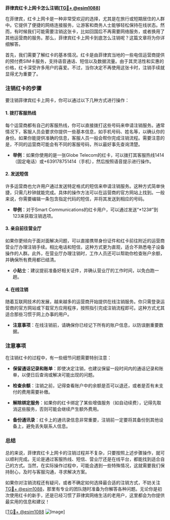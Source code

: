 **菲律宾红卡上网卡怎么注销[[TG💪+ @esim1088](https://t.me/s/esim1088)]**

在菲律宾，红卡上网卡是一种非常受欢迎的选择，尤其是在旅行或短期居住的人群中。它提供了便捷的网络连接服务，让游客和商务人士能够轻松保持在线状态。然而，有时候我们可能需要注销这张卡，比如回国后不再需要网络服务，或者换用了其他运营商的服务。那么，菲律宾红卡上网卡到底怎么注销呢？这篇文章将为你详细解答。

首先，我们需要了解红卡的基本情况。红卡是由菲律宾当地的一些电信运营商提供的预付费SIM卡服务，支持语音通话、短信以及数据流量。由于其灵活性和实惠的价格，红卡深受许多用户的喜爱。不过，当你决定不再使用这张卡时，注销手续就显得尤为重要了。

### 注销红卡的步骤

要注销菲律宾红卡上网卡，你可以通过以下几种方式进行操作：

#### 1. **拨打客服热线**
   每个运营商都有自己的客服热线，你可以直接拨打这些号码来申请注销服务。通常情况下，客服人员会要求你提供一些基本信息，如手机号码、姓名等，以确认你的身份。如果你能提供准确的信息，客服人员一般会帮你完成注销流程。需要注意的是，不同的运营商可能会有不同的客服号码，所以最好事先查询清楚。

   - **举例**：如果你使用的是一张Globe Telecom的红卡，可以拨打其客服热线1414（固定电话）或+639178751414（手机），然后按照语音提示进行操作。

#### 2. **发送短信**
   许多运营商也允许用户通过发送特定格式的短信来申请注销服务。这种方式简单快捷，只需几秒钟就能完成。具体的操作方法可以在运营商的官方网站上找到。一般来说，你需要编辑一条包含指定代码的短信，并将其发送到相应的号码。

   - **举例**：对于Smart Communications的红卡用户，可以通过发送“*123#”到123来获取注销选项。

#### 3. **亲自前往营业厅**
   如果你更倾向于面对面解决问题，可以直接携带身份证件和红卡前往附近的运营商营业厅办理注销手续。相比电话和短信，这种方式更为直观，适合不熟悉电子设备操作的人群。此外，在营业厅办理注销时，工作人员还可以帮助你检查账户余额，并确保所有费用都已结清。

   - **小贴士**：建议提前准备好相关证件，并确认营业厅的工作时间，以免白跑一趟。

#### 4. **在线注销**
   随着互联网技术的发展，越来越多的运营商开始提供在线注销服务。你只需登录运营商的官方网站或下载官方应用程序，按照指引完成注销流程即可。这种方式尤其适合那些习惯于网上办事的用户。

   - **注意事项**：在线注销前，请确保你已经记下所有的账户信息，以防误删重要数据。

### 注意事项

在注销红卡的过程中，有一些细节问题需要特别注意：

- **保留通话记录和账单**：即使决定注销，也建议保留一段时间内的通话记录和账单，以便日后查询或解决可能出现的问题。
  
- **检查余额**：注销之前，记得查看账户中的余额是否可以退还，或者是否有未支付的费用需要补缴。

- **解除绑定服务**：如果你的红卡绑定了某些增值服务（如自动续费），记得先取消这些服务，否则可能会继续产生额外费用。

- **备份通讯录**：红卡上的通讯录信息非常重要，注销前一定要将其备份到其他设备上，避免丢失联系人信息。

### 总结

总的来说，菲律宾红卡上网卡的注销过程并不复杂，只要按照上述步骤操作，就可以顺利完成。无论是通过客服热线、短信、营业厅还是在线平台，都能找到适合自己的方式。当然，在实际操作过程中，可能会遇到一些特殊情况，这就需要我们保持耐心，及时与客服沟通，寻求解决方案。

如果你对注销流程还有疑问，或者不确定如何选择最合适的注销方式，不妨关注[TG💪+ @esim1088](https://t.me/s/esim1088)，那里有专业的团队随时准备为你解答各种问题。无论你是初次使用红卡的新手，还是已经习惯了菲律宾网络生活的老用户，这里都会为你提供最实用的信息和建议！

[[TG💪+ @esim1088](https://t.me/s/esim1088) ![Image](https://i.postimg.cc/4NQfJmqS/Snipaste-2025-05-13-00-14-12.png)]